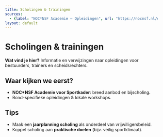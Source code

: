 ```yaml
---
title: Scholingen & trainingen
sources:
  - {label: "NOC*NSF Academie — Opleidingen", url: "https://nocnsf.nl/opleidingen"}
layout: default
---
```

# Scholingen & trainingen

**Wat vind je hier?** Informatie en verwijzingen naar opleidingen voor bestuurders, trainers en scheidsrechters.

## Waar kijken we eerst?
- **NOC*NSF Academie voor Sportkader**: breed aanbod en bijscholing.
- Bond-specifieke opleidingen & lokale workshops.

## Tips
- Maak een **jaarplanning scholing** als onderdeel van vrijwilligersbeleid.
- Koppel scholing aan **praktische doelen** (bijv. veilig sportklimaat).
